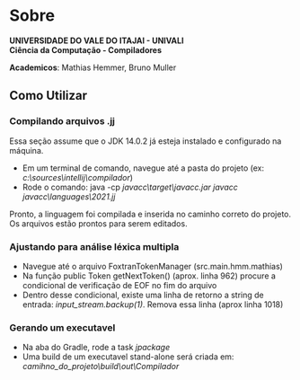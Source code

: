 

# Sobre
**UNIVERSIDADE DO VALE DO ITAJAI - UNIVALI**   
**Ciência da Computação - Compiladores**

**Academicos**: Mathias Hemmer, Bruno Muller

## Como Utilizar

### Compilando arquivos .jj

Essa seção assume que o JDK 14.0.2 já esteja instalado e configurado na máquina.
- Em um terminal de comando, navegue até a pasta do projeto (ex: *c:\sources\\intellij\compilador*)
- Rode o comando: java -cp *javacc\target\javacc.jar javacc javacc\languages\2021.jj*

Pronto, a linguagem foi compilada e inserida no caminho correto do projeto. Os arquivos estão prontos para serem editados.

### Ajustando para análise léxica multipla

- Navegue até o arquivo FoxtranTokenManager (src.main.hmm.mathias)
- Na função public Token getNextToken() (aprox. linha 962) procure a condicional de verificação de EOF no fim do arquivo
- Dentro desse condicional, existe uma linha de retorno a string de entrada: *input_stream.backup(1)*. Remova essa linha (aprox linha 1018)

### Gerando um executavel

- Na aba do Gradle, rode a task *jpackage*
- Uma build de um executavel stand-alone será criada em: *camihno_do_projeto\build\out\Compilador*


